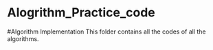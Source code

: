 # Alogrithm_Practice_code

#Algorithm Implementation This folder contains all the codes of all the algorithms.